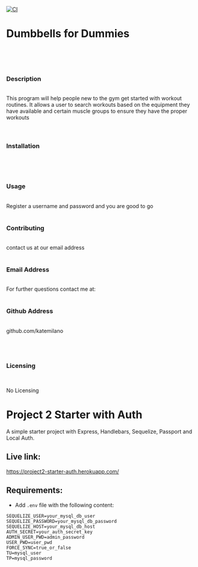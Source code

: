 [![CI](https://github.com/katemilano/project2/actions/workflows/main.yml/badge.svg)](https://github.com/katemilano/project2/actions/workflows/main.yml)

# Dumbbells for Dummies <img align="right" src=" ">
&nbsp;  
&nbsp;  
&nbsp;  
### Description  
&nbsp;  
This program will help people new to the gym get started with workout routines. It allows a user to search workouts based on the equipment they have available and certain muscle groups to ensure they have the proper workouts  
&nbsp;  
&nbsp;  
### Installation  
&nbsp;  
  
&nbsp;  
### Usage  
&nbsp;  
Register a username and password and you are good to go  
&nbsp;  
### Contributing  
&nbsp;  
contact us at our email address  
&nbsp;  
 
### Email Address  
&nbsp;  
For further questions contact me at:   
&nbsp;  
### Github Address  
&nbsp;  
github.com/katemilano  
&nbsp;  
&nbsp;  
&nbsp;  
### Licensing  
&nbsp;  
    
No Licensing
# Project 2 Starter with Auth

A simple starter project with Express, Handlebars, Sequelize, Passport and Local Auth.

## Live link:
https://project2-starter-auth.herokuapp.com/

## Requirements:

* Add `.env` file with the following content:

```
SEQUELIZE_USER=your_mysql_db_user
SEQUELIZE_PASSWORD=your_mysql_db_password
SEQUELIZE_HOST=your_mysql_db_host
AUTH_SECRET=your_auth_secret_key
ADMIN_USER_PWD=admin_password
USER_PWD=user_pwd
FORCE_SYNC=true_or_false
TU=mysql_user
TP=mysql_password
```
